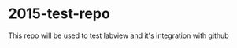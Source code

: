 2015-test-repo
==============

This repo will be used to test labview and it's integration with github
